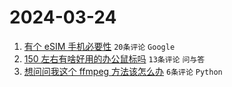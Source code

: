 # 2024-03-24

1. [有个 eSIM 手机必要性](https://www.v2ex.com/t/1026440) `20条评论` `Google`
1. [150 左右有啥好用的办公鼠标吗](https://www.v2ex.com/t/1026441) `13条评论` `问与答`
1. [想问问我这个 ffmpeg 方法该怎么办](https://www.v2ex.com/t/1026444) `6条评论` `Python`
